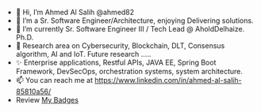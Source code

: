 - 👋 Hi, I’m Ahmed Al Salih @ahmed82 
- 👀 I’m a Sr. Software Engineer/Architecture, enjoying Delivering solutions.
- 🌱 I’m currently Sr. Software Engineer III / Tech Lead @ AholdDelhaize. Ph.D. 
- 💞️ Research area on Cybersecurity, Blockchain, DLT, Consensus algorithm, AI and IoT. Future research .....
- ✨ Enterprise applications, Restful APIs, JAVA EE, Spring Boot Framework, DevSecOps, orchestration systems, system architecture.
- 📫 You can reach me at https://www.linkedin.com/in/ahmed-al-salih-85810a56/
- Review [My Badges](https://www.credly.com/users/ahmed-al-salih/badges)
<!---- My life Journey (short story): https://www.retailbusinessservices.com/news-releases/news-release-details/aapi-heritage-month-ahmed-al-salih 

ahmed82/ahmed82 is a ✨ special ✨ repository because its `README.md` (this file) appears on your GitHub profile.
You can click the Preview link to take a look at your changes.
--->

